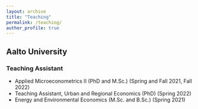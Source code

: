 ```yaml
---
layout: archive
title: "Teaching"
permalink: /teaching/
author_profile: true
---
```


## Aalto University

### Teaching Assistant
- Applied Microeconometrics II (PhD and M.Sc.) (Spring and Fall 2021, Fall 2022)
- Teaching Assistant, Urban and Regional Economics (PhD) (Spring 2022)
- Energy and Environmental Economics (M.Sc. and B.Sc.) (Spring 2021)
